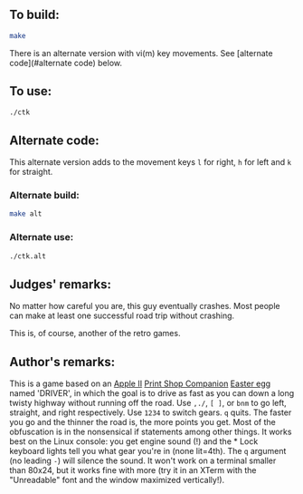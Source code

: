 ## To build:

```sh
make
```

There is an alternate version with vi(m) key movements. See [alternate
code](#alternate code) below.


## To use:

```sh
./ctk
```


## Alternate code:

This alternate version adds to the movement keys `l` for right, `h` for left and
`k` for straight.


### Alternate build:

```sh
make alt
```


### Alternate use:

```sh
./ctk.alt
```


## Judges' remarks:

No matter how careful you are, this guy eventually crashes.  Most people
can make at least one successful road trip without crashing.

This is, of course, another of the retro games.


## Author's remarks:

This is a game based on an [Apple
II](https://en.wikipedia.org/wiki/Apple_II_series) [Print Shop
Companion](https://en.wikipedia.org/wiki/The_Print_Shop) [Easter egg][1] named
'DRIVER', in which the goal is to drive as fast as you can down a long twisty
highway without running off the road.  Use `,./`, `[ ]`, or `bnm` to go left,
straight, and right respectively. Use `1234` to switch gears. `q` quits. The
faster you go and the thinner the road is, the more points you get. Most of the
obfuscation is in the nonsensical if statements among other things. It works
best on the Linux console: you get engine sound (!) and the * Lock keyboard
lights tell you what gear you're in (none lit=4th).  The `q` argument (no
leading `-`) will silence the sound. It won't work on a terminal smaller than
80x24, but it works fine with more (try it in an XTerm with the "Unreadable"
font and the window maximized vertically!).

[1]: https://en.wikipedia.org/wiki/Easter_egg_(media)#In_computing


<!--

    Copyright © 1984-2024 by Landon Curt Noll. All Rights Reserved.

    You are free to share and adapt this file under the terms of this license:

	Creative Commons Attribution-ShareAlike 4.0 International (CC BY-SA 4.0)

    For more information, see:

	https://creativecommons.org/licenses/by-sa/4.0/

-->
